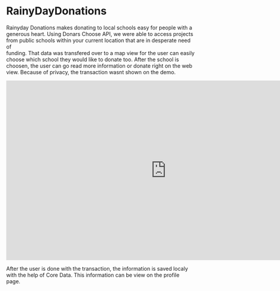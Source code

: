 # RainyDayDonations

Rainyday Donations makes donating to local schools easy for people with a generous heart. 
Using Donars Choose API, we were able to access projects from public schools within your current location that are in desperate need of  
funding. That data was transfered over to a map view for the user can easily choose which school they would like to donate too. After the school is choosen, the user can go read more information or donate right on the web view. Because of privacy, the transaction wasnt shown on the demo. 

<iframe width="854" height="480" src="http://www.giphy.com/gifs/l1E2e24QMkNPGhzTG" frameborder="0" allowfullscreen></iframe>


After the user is done with the transaction, the information is saved localy with the help of Core Data. This information can be view on the profile page.
